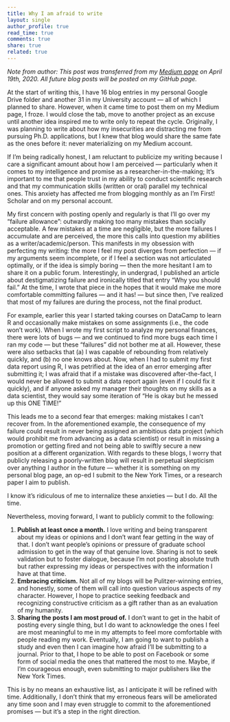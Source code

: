 ```yaml
---
title: Why I am afraid to write
layout: single
author_profile: true
read_time: true
comments: true
share: true
related: true
---
```


*Note from author: This post was transferred from my [Medium page](https://medium.com/@geyes) on April 19th, 2020. All future blog posts will be posted on my GitHub page.* 

At the start of writing this, I have 16 blog entries in my personal Google Drive folder and another 31 in my University account — all of which I planned to share. However, when it came time to post them on my Medium page, I froze. I would close the tab, move to another project as an excuse until another idea inspired me to write only to repeat the cycle. Originally, I was planning to write about how my insecurities are distracting me from pursuing Ph.D. applications, but I knew that blog would share the same fate as the ones before it: never materializing on my Medium account.

If I’m being radically honest, I am reluctant to publicize my writing because I care a significant amount about how I am perceived — particularly when it comes to my intelligence and promise as a researcher-in-the-making; It’s important to me that people trust in my ability to conduct scientific research and that my communication skills (written or oral) parallel my technical ones. This anxiety has affected me from blogging monthly as an I’m First! Scholar and on my personal account.

My first concern with posting openly and regularly is that I’ll go over my “failure allowance”: outwardly making too many mistakes than socially acceptable. A few mistakes at a time are negligible, but the more failures I accumulate and are perceived, the more this calls into question my abilities as a writer/academic/person. This manifests in my obsession with perfecting my writing: the more I feel my post diverges from perfection — if my arguments seem incomplete, or if I feel a section was not articulated optimally, or if the idea is simply boring — then the more hesitant I am to share it on a public forum. Interestingly, in undergrad, I published an article about destigmatizing failure and ironically titled that entry “Why you should fail.” At the time, I wrote that piece in the hopes that it would make me more comfortable committing failures — and it has! — but since then, I’ve realized that most of my failures are during the process, not the final product.

For example, earlier this year I started taking courses on DataCamp to learn R and occasionally make mistakes on some assignments (i.e., the code won’t work). When I wrote my first script to analyze my personal finances, there were lots of bugs — and we continued to find more bugs each time I ran my code — but these “failures” did not bother me at all. However, these were also setbacks that (a) I was capable of rebounding from relatively quickly, and (b) no one knows about. Now, when I had to submit my first data report using R, I was petrified at the idea of an error emerging after submitting it; I was afraid that if a mistake was discovered after-the-fact, I would never be allowed to submit a data report again (even if I could fix it quickly), and if anyone asked my manager their thoughts on my skills as a data scientist, they would say some iteration of “He is okay but he messed up this ONE TIME!”

This leads me to a second fear that emerges: making mistakes I can’t recover from. In the aforementioned example, the consequence of my failure could result in never being assigned an ambitious data project (which would prohibit me from advancing as a data scientist) or result in missing a promotion or getting fired and not being able to swiftly secure a new position at a different organization. With regards to these blogs, I worry that publicly releasing a poorly-written blog will result in perpetual skepticism over anything I author in the future — whether it is something on my personal blog page, an op-ed I submit to the New York Times, or a research paper I aim to publish.

I know it’s ridiculous of me to internalize these anxieties — but I do. All the time.

Nevertheless, moving forward, I want to publicly commit to the following:
1. **Publish at least once a month.** I love writing and being transparent about my ideas or opinions and I don’t want fear getting in the way of that. I don’t want people’s opinions or pressure of graduate school admission to get in the way of that genuine love. Sharing is not to seek validation but to foster dialogue, because I’m not posting absolute truth but rather expressing my ideas or perspectives with the information I have at that time.
2. **Embracing criticism.** Not all of my blogs will be Pulitzer-winning entries, and honestly, some of them will call into question various aspects of my character. However, I hope to practice seeking feedback and recognizing constructive criticism as a gift rather than as an evaluation of my humanity.
3. **Sharing the posts I am most proud of.** I don’t want to get in the habit of posting every single thing, but I do want to acknowledge the ones I feel are most meaningful to me in my attempts to feel more comfortable with people reading my work. Eventually, I am going to want to publish a study and even then I can imagine how afraid I’ll be submitting to a journal. Prior to that, I hope to be able to post on Facebook or some form of social media the ones that mattered the most to me. Maybe, if I’m courageous enough, even submitting to major publishers like the New York Times.

This is by no means an exhaustive list, as I anticipate it will be refined with time. Additionally, I don’t think that my erroneous fears will be ameliorated any time soon and I may even struggle to commit to the aforementioned promises — but it’s a step in the right direction.
